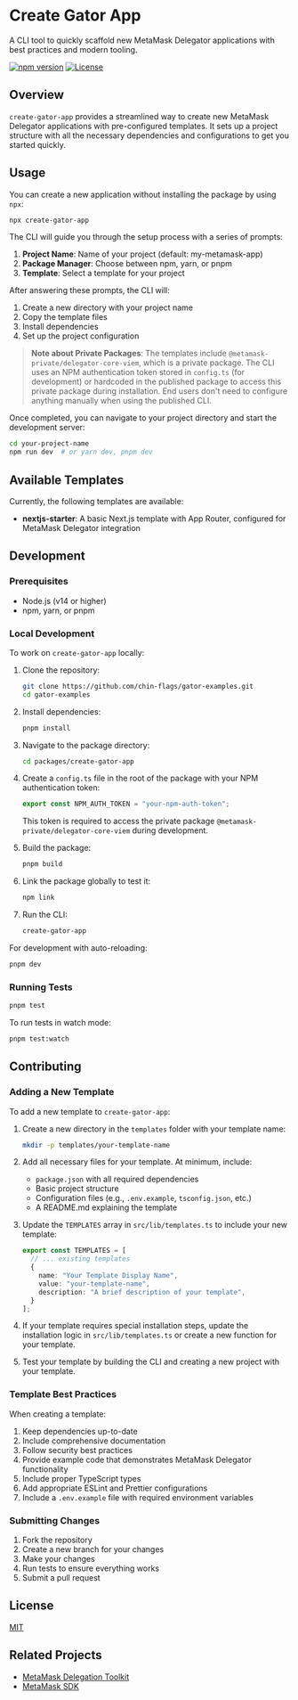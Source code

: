 # Create Gator App

A CLI tool to quickly scaffold new MetaMask Delegator applications with best practices and modern tooling.

[![npm version](https://img.shields.io/npm/v/create-gator-app.svg)](https://www.npmjs.com/package/create-gator-app)
[![License](https://img.shields.io/npm/l/create-gator-app.svg)](https://github.com/yourusername/hello-gator-internal/blob/main/LICENSE)

## Overview

`create-gator-app` provides a streamlined way to create new MetaMask Delegator applications with pre-configured templates. It sets up a project structure with all the necessary dependencies and configurations to get you started quickly.

## Usage

You can create a new application without installing the package by using `npx`:

```bash
npx create-gator-app
```

The CLI will guide you through the setup process with a series of prompts:

1. **Project Name**: Name of your project (default: my-metamask-app)
2. **Package Manager**: Choose between npm, yarn, or pnpm
3. **Template**: Select a template for your project

After answering these prompts, the CLI will:

1. Create a new directory with your project name
2. Copy the template files
3. Install dependencies
4. Set up the project configuration

> **Note about Private Packages**: The templates include `@metamask-private/delegator-core-viem`, which is a private package. The CLI uses an NPM authentication token stored in `config.ts` (for development) or hardcoded in the published package to access this private package during installation. End users don't need to configure anything manually when using the published CLI.

Once completed, you can navigate to your project directory and start the development server:

```bash
cd your-project-name
npm run dev  # or yarn dev, pnpm dev
```

## Available Templates

Currently, the following templates are available:

- **nextjs-starter**: A basic Next.js template with App Router, configured for MetaMask Delegator integration

## Development

### Prerequisites

- Node.js (v14 or higher)
- npm, yarn, or pnpm

### Local Development

To work on `create-gator-app` locally:

1. Clone the repository:
   ```bash
   git clone https://github.com/chin-flags/gator-examples.git
   cd gator-examples
   ```

2. Install dependencies:
   ```bash
   pnpm install
   ```

3. Navigate to the package directory:
   ```bash
   cd packages/create-gator-app
   ```

4. Create a `config.ts` file in the root of the package with your NPM authentication token:
   ```typescript
   export const NPM_AUTH_TOKEN = "your-npm-auth-token";
   ```
   This token is required to access the private package `@metamask-private/delegator-core-viem` during development.

5. Build the package:
   ```bash
   pnpm build
   ```

6. Link the package globally to test it:
   ```bash
   npm link
   ```

7. Run the CLI:
   ```bash
   create-gator-app
   ```

For development with auto-reloading:
```bash
pnpm dev
```

### Running Tests

```bash
pnpm test
```

To run tests in watch mode:
```bash
pnpm test:watch
```

## Contributing

### Adding a New Template

To add a new template to `create-gator-app`:

1. Create a new directory in the `templates` folder with your template name:
   ```bash
   mkdir -p templates/your-template-name
   ```

2. Add all necessary files for your template. At minimum, include:
   - `package.json` with all required dependencies
   - Basic project structure
   - Configuration files (e.g., `.env.example`, `tsconfig.json`, etc.)
   - A README.md explaining the template

3. Update the `TEMPLATES` array in `src/lib/templates.ts` to include your new template:
   ```typescript
   export const TEMPLATES = [
     // ... existing templates
     {
       name: "Your Template Display Name",
       value: "your-template-name",
       description: "A brief description of your template",
     }
   ];
   ```

4. If your template requires special installation steps, update the installation logic in `src/lib/templates.ts` or create a new function for your template.

5. Test your template by building the CLI and creating a new project with your template.

### Template Best Practices

When creating a template:

1. Keep dependencies up-to-date
2. Include comprehensive documentation
3. Follow security best practices
4. Provide example code that demonstrates MetaMask Delegator functionality
5. Include proper TypeScript types
6. Add appropriate ESLint and Prettier configurations
7. Include a `.env.example` file with required environment variables

### Submitting Changes

1. Fork the repository
2. Create a new branch for your changes
3. Make your changes
4. Run tests to ensure everything works
5. Submit a pull request

## License

[MIT](LICENSE)

## Related Projects

- [MetaMask Delegation Toolkit](https://docs.gator.metamask.io/)
- [MetaMask SDK](https://docs.metamask.io/sdk/)